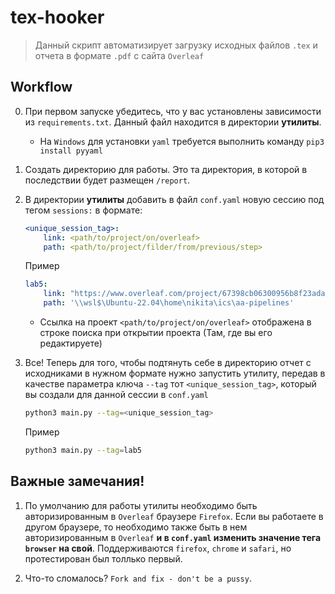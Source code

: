 # tex-hooker

> Данный скрипт автоматизирует загрузку исходных файлов `.tex` и отчета в формате `.pdf` с сайта `Overleaf`

## Workflow

0. При первом запуске убедитесь, что у вас установлены зависимости из `requirements.txt`. Данный файл находится в директории **утилиты**.
    * На `Windows` для установки `yaml` требуется выполнить команду `pip3 install pyyaml`

1. Создать директорию для работы. Это та директория, в которой в последствии будет размещен `/report`. 

2. В директории **утилиты** добавить в файл `conf.yaml` новую сессию под тегом `sessions:` в формате:
    ```yaml
    <unique_session_tag>:
        link: <path/to/project/on/overleaf>
        path: <path/to/project/filder/from/previous/step> 
    ```

    Пример
    ```yaml
    lab5:
        link: "https://www.overleaf.com/project/67398cb06300956b8f23adaa"  
        path: '\\wsl$\Ubuntu-22.04\home\nikita\ics\aa-pipelines'  
    ```

    * Ссылка на проект `<path/to/project/on/overleaf>` отображена в строке поиска при открытии проекта (Там, где вы его редактируете)

3. Все! Теперь для того, чтобы подтянуть себе в директорию отчет с исходниками в нужном формате нужно запустить утилиту, передав в качестве параметра ключа `--tag` тот `<unique_session_tag>`, который вы создали для данной сессии в `conf.yaml`
    ```bash
    python3 main.py --tag=<unique_session_tag>
    ```

    Пример
    ```bash
    python3 main.py --tag=lab5
    ```

## Важные замечания!

1. По умолчанию для работы утилиты необходимо быть авторизированным в `Overleaf` браузере `Firefox`. Если вы работаете в другом браузере, то необходимо также быть в нем авторизированным в `Overleaf` **и в `conf.yaml` изменить значение тега `browser` на свой**. Поддерживаются `firefox`, `chrome` и `safari`, но протестирован был толлько первый.

2. Что-то сломалось? `Fork and fix - don't be a pussy`.
